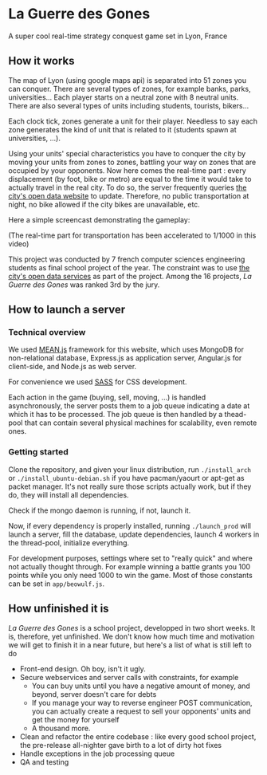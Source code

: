 # La Guerre des Gones

A super cool real-time strategy conquest game set in Lyon, France

## How it works

The map of Lyon (using google maps api) is separated into 51 zones you can conquer. There are several types of zones, for example banks, parks, universities... Each player starts on a neutral zone with 8 neutral units. There are also several types of units including students, tourists, bikers...

Each clock tick, zones generate a unit for their player. Needless to say each zone generates the kind of unit that is related to it (students spawn at universities, ...).

Using your units' special characteristics you have to conquer the city by moving your units from zones to zones, battling your way on zones that are occupied by your opponents. Now here comes the real-time part : every displacement (by foot, bike or metro) are equal to the time it would take to actually travel in the real city. To do so, the server frequently queries [the city's open data website](http://data.grandlyon.com/) to update. Therefore, no public transportation at night, no bike allowed if the city bikes are unavailable, etc.

Here a simple screencast demonstrating the gameplay:

(The real-time part for transportation has been accelerated to 1/1000 in this video)

This project was conducted by 7 french computer sciences engineering students as final school project of the year. The constraint was to use [the city's open data services](http://data.grandlyon.com/) as part of the project. Among the 16 projects, *La Guerre des Gones* was ranked 3rd by the jury.

## How to launch a server

### Technical overview

We used [MEAN.js](http://meanjs.org/) framework for this website, which uses MongoDB for non-relational database, Express.js as application server, Angular.js for client-side, and Node.js as web server.

For convenience we used [SASS](http://sass-lang.com/) for CSS development.

Each action in the game (buying, sell, moving, ...) is handled asynchronously, the server posts them to a job queue indicating a date at which it has to be processed. The job queue is then handled by a thead-pool that can contain several physical machines for scalability, even remote ones.

### Getting started

Clone the repository, and given your linux distribution, run `./install_arch` or `./install_ubuntu-debian.sh` if you have pacman/yaourt or apt-get as packet manager. It's not really sure those scripts actually work, but if they do, they will install all dependencies.

Check if the mongo daemon is running, if not, launch it.

Now, if every dependency is properly installed, running `./launch_prod` will launch a server, fill the database, update dependencies, launch 4 workers in the thread-pool, initialize everything.

For development purposes, settings where set to "really quick" and where not actually thought through. For example winning a battle grants you 100 points while you only need 1000 to win the game. Most of those constants can be set in `app/beowulf.js`.

## How unfinished it is

*La Guerre des Gones* is a school project, developped in two short weeks. It is, therefore, yet unfinished. We don't know how much time and motivation we will get to finish it in a near future, but here's a list of what is still left to do

* Front-end design. Oh boy, isn't it ugly.
* Secure webservices and server calls with constraints, for example
	* You can buy units until you have a negative amount of money, and beyond, server doesn't care for debts
	* If you manage your way to reverse engineer POST communication, you can actually create a request to sell your opponents' units and get the money for yourself
	* A thousand more.
* Clean and refactor the entire codebase : like every good school project, the pre-release all-nighter gave birth to a lot of dirty hot fixes
* Handle exceptions in the job processing queue
* QA and testing